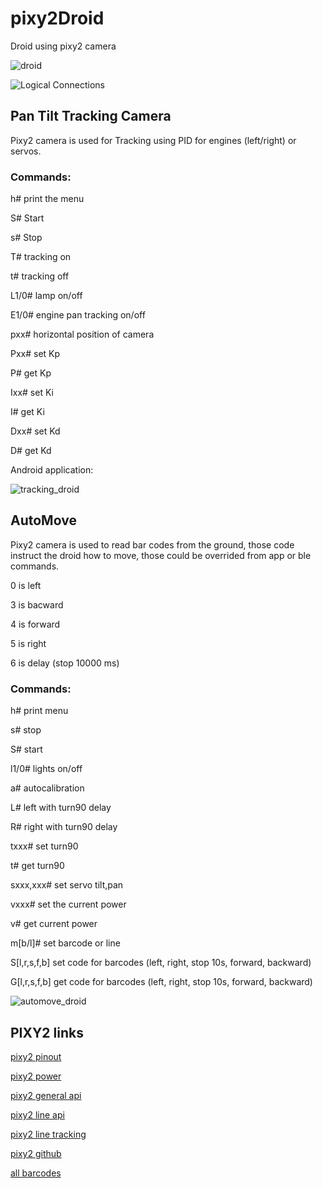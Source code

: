 # pixy2Droid

Droid using pixy2 camera

![droid](docs/pixy2_droid.jpg)

![Logical Connections](docs/logical_connections.jpeg)

## Pan Tilt Tracking Camera

Pixy2 camera is used for Tracking using PID for engines (left/right) or servos.

### Commands:

h# print the menu

S# Start

s# Stop

T# tracking on

t# tracking off

L1/0# lamp on/off

E1/0# engine pan tracking on/off

pxx# horizontal position of camera

Pxx# set Kp

P# get Kp

Ixx# set Ki

I# get Ki

Dxx# set Kd

D# get Kd

Android application:

![tracking_droid](docs/tracking_droid.jpg)

## AutoMove

Pixy2 camera is used to read bar codes from the ground, those code instruct the droid how to move, those could be overrided from app or ble commands.

0 is left

3 is bacward

4 is forward

5 is right

6 is delay (stop 10000 ms)

### Commands:

h# print menu

s# stop

S# start

l1/0# lights on/off

a# autocalibration

L# left with turn90 delay

R# right with turn90 delay

txxx# set turn90

t# get turn90

sxxx,xxx# set servo tilt,pan

vxxx# set the current power

v# get current power

m[b/l]# set barcode or line

S[l,r,s,f,b] set code for barcodes (left, right, stop 10s, forward, backward)

G[l,r,s,f,b] get code for barcodes (left, right, stop 10s, forward, backward)

![automove_droid](docs/automove_droid.jpg)

## PIXY2 links

[pixy2 pinout](https://docs.pixycam.com/wiki/doku.php?id=wiki:v2:port_pinouts)

[pixy2 power](https://docs.pixycam.com/wiki/doku.php?id=wiki:v2:powering_pixy)

[pixy2 general api](https://docs.pixycam.com/wiki/doku.php?id=wiki:v2:general_api)

[pixy2 line api](https://docs.pixycam.com/wiki/doku.php?id=wiki:v2:line_api)

[pixy2 line tracking](https://docs.pixycam.com/wiki/doku.php?id=wiki:v2:line_tracking)

[pixy2 github](https://github.com/charmedlabs/pixy2)

[all barcodes](https://github.com/charmedlabs/pixy2/raw/master/documents/other/all_codes.pdf)

